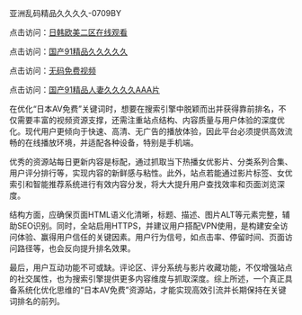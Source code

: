 亚洲乱码精品久久久久-0709BY

点击访问：<a href="https://heiliaowzu4ur.pages.dev">日韩欧美二区在线观看</a>

点击访问：<a href="https://heiliaoll4qsx.pages.dev">国产91精品久久久久久</a>

点击访问：<a href="https://heiliaoxwd5i8.pages.dev">无码免费视频</a>

点击访问：<a href="https://heiliao2dmwwy.pages.dev">国产91精品人妻久久久久AAA片</a>

在优化“日本AV免费”关键词时，想要在搜索引擎中脱颖而出并获得靠前排名，不仅需要丰富的视频资源支撑，还需注重站点结构、内容质量与用户体验的深度优化。现代用户更倾向于快速、高清、无广告的播放体验，因此平台必须提供高效流畅的在线播放环境，并适配各种设备，特别是手机端。

优秀的资源站每日更新内容是标配，通过抓取当下热播女优影片、分类系列合集、用户评分排行等，实现内容的新鲜感与粘性。此外，站点若能通过影片标签、女优索引和智能推荐系统进行有效内容分发，将大大提升用户查找效率和页面浏览深度。

结构方面，应确保页面HTML语义化清晰，标题、描述、图片ALT等元素完整，辅助SEO识别。同时，全站启用HTTPS，并建议用户搭配VPN使用，是构建安全访问体验、赢得用户信任的关键因素。用户行为信号，如点击率、停留时间、页面访问路径等，也会反向提升排名效果。

最后，用户互动功能不可或缺。评论区、评分系统与影片收藏功能，不仅增强站点的社交属性，也为搜索引擎提供更多内容维度与抓取深度。综上所述，一个真正具备系统化优化思维的“日本AV免费”资源站，才能实现高效引流并长期保持在关键词排名的前列。

<span style="display:none;">[Canonical link]( https://github.com/5291/374695 ）</span>
